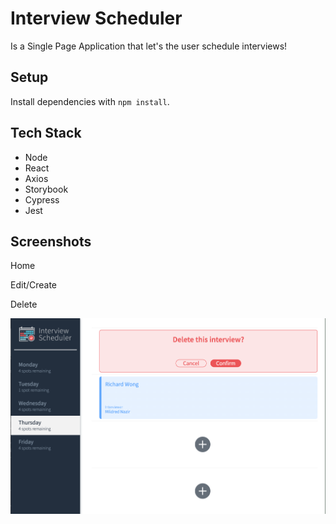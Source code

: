 # Interview Scheduler

Is a Single Page Application that let's the user schedule interviews!

## Setup

Install dependencies with `npm install`.

## Tech Stack

- Node
- React
- Axios
- Storybook
- Cypress
- Jest


## Screenshots

Home

Edit/Create

Delete

!["Delete"](https://github.com/ray-flores/scheduler/blob/master/docs/delete.png?raw=true)
